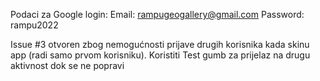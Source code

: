 Podaci za Google login:
Email: rampugeogallery@gmail.com
Password: rampu2022

Issue #3 otvoren zbog nemogućnosti prijave drugih korisnika kada skinu app (radi samo
prvom korisniku). Koristiti Test gumb za prijelaz na drugu aktivnost dok se ne popravi